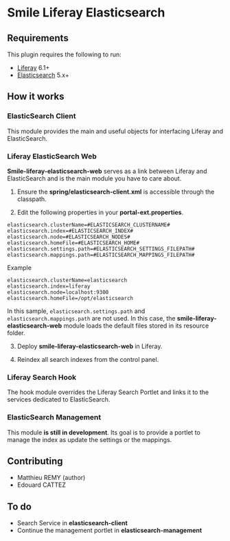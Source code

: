 # Smile Liferay Elasticsearch

## Requirements

This plugin requires the following to run:

  * [Liferay](https://www.liferay.com) 6.1+
  * [Elasticsearch](https://www.elastic.co/products/elasticsearch) 5.x+


## How it works

### ElasticSearch Client

This module provides the main and useful objects for interfacing Liferay and ElasticSearch.

### Liferay ElasticSearch Web

**Smile-liferay-elasticsearch-web** serves as a link between Liferay and ElasticSearch and is the main module you have to care about.

1) Ensure the **spring/elasticsearch-client.xml** is accessible through the classpath.

2) Edit the following properties in your **portal-ext.properties**.

```
elasticsearch.clusterName=#ELASTICSEARCH_CLUSTERNAME#
elasticsearch.index=#ELASTICSEARCH_INDEX#
elasticsearch.node=#ELASTICSEARCH_NODES#
elasticsearch.homeFile=#ELASTICSEARCH_HOME#
elasticsearch.settings.path=#ELASTICSEARCH_SETTINGS_FILEPATH#
elasticsearch.mappings.path=#ELASTICSEARCH_MAPPINGS_FILEPATH#
```

Example

```
elasticsearch.clusterName=elasticsearch
elasticsearch.index=liferay
elasticsearch.node=localhost:9300
elasticsearch.homeFile=/opt/elasticsearch
```

In this sample, `elasticsearch.settings.path` and `elasticsearch.mappings.path` are not used.
In this case, the **smile-liferay-elasticsearch-web** module loads the default files stored in its resource folder.


3) Deploy **smile-liferay-elasticsearch-web** in Liferay.

4) Reindex all search indexes from the control panel.

### Liferay Search Hook

The hook module overrides the Liferay Search Portlet and links it to the services dedicated to ElasticSearch.

### ElasticSearch Management

This module **is still in development**. Its goal is to provide a portlet to manage the index as update the settings or the mappings.

## Contributing

- Matthieu REMY (author)
- Edouard CATTEZ

## To do

- Search Service in **elasticsearch-client**
- Continue the management portlet in **elasticsearch-management**